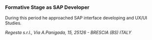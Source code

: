 ### Formative Stage as SAP Developer

During this period he approached SAP interface developing and UX/UI Studies.

*Regesta s.r.l., Via A.Panigada, 15, 25126 - BRESCIA (BS) ITALY*